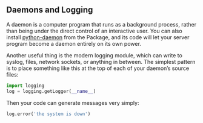 ## Daemons and Logging

A daemon is a computer program that runs as a background process, rather than being under the direct control of an interactive user.
You can also install [python-daemon](https://pypi.python.org/pypi/daemon/1.0) from the Package, and its code will let your server program become a daemon
entirely on its own power.

Another useful thing is the modern logging module, which can write to syslog, files, network sockets, or anything in
between. The simplest pattern is to place something like this at the top of each of your daemon’s source
files:
```python
import logging
log = logging.getLogger(__name__)
```
Then your code can generate messages very simply:
```python
log.error('the system is down')
```
